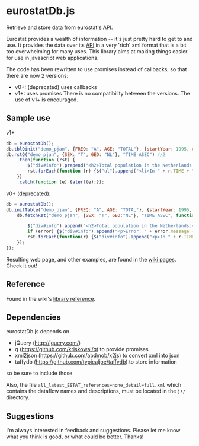 eurostatDb.js
=============

Retrieve and store data from eurostat's API.

Eurostat provides a wealth of information -- it's just pretty hard to get to and use. It provides the data over its [API](http://epp.eurostat.ec.europa.eu/portal/page/portal/sdmx_web_services/getting_started/rest_sdmx_2.1) in a very 'rich' xml format that is a bit too overwhelming for many uses. This library aims at making things easier for use in javascript web applications.

The code has been rewritten to use promises instead of callbacks, so that there are now 2 versions:
* v0+: (deprecated) uses callbacks
* v1+: uses promises
There is no compatibility between the versions. The use of v1+ is encouraged.


## Sample use
v1+
```js
db = eurostatDb();
db.tblQinit("demo_pjan", {FREQ: "A", AGE: "TOTAL"}, {startYear: 1995, endYear: 2015}); //1
db.rstQ("demo_pjan", {SEX: "T", GEO: "NL"}, "TIME ASEC") //2
    .then(function (rst) {
        $("div#info").prepend("<h2>Total population in the Netherlands:</h2>");
        rst.forEach(function (r) {$("ul").append("<li>In " + r.TIME + ": " + r.OBS_VALUE + "</li>");});//3
    })
    .catch(function (e) {alert(e);});
```
v0+ (deprecated):
```js
db = eurostatDb();
db.initTable("demo_pjan", {FREQ: "A", AGE: "TOTAL"}, {startYear: 1995, endYear: 2015}, function () {//1
    db.fetchRst("demo_pjan", {SEX: "T", GEO:"NL"}, "TIME ASEC", function (error, rst) {//2

        $("div#info").append("<h2>Total population in the Netherlands:</h2>");
        if (error) {$("div#info").append("<p>Error: " + error.message + "</p>"); return;}
        rst.forEach(function(r) {$("div#info").append("<p>In " + r.TIME + ": " + r.OBS_VALUE + "</p>");}); //3
    });
});
```
Resulting web page, and other examples, are found in the [wiki pages](https://github.com/rwijtvliet/eurostatDb.js/wiki). Check it out!

## Reference

Found in the wiki's [library reference](https://github.com/rwijtvliet/eurostatDb.js/wiki/Library-reference).


## Dependencies

eurostatDb.js depends on 
* jQuery (http://jquery.com/)
* q (https://github.com/kriskowal/q) to provide promises
* xml2json (https://github.com/abdmob/x2js) to convert xml into json
* taffydb (https://github.com/typicaljoe/taffydb) to store information

so be sure to include those. 

Also, the file `all_latest_ESTAT_references=none_detail=full.xml` which contains the dataflow names and descriptions, must be located in the `js/` directory.


## Suggestions

I'm always interested in feedback and suggestions. Please let me know what you think is good, or what could be better. Thanks!
